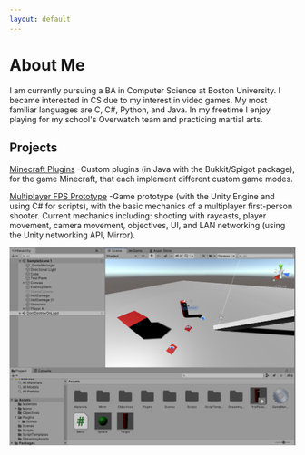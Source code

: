```yaml
---
layout: default
---
```


# About Me
I am currently pursuing a BA in Computer Science at Boston University. I became interested in CS due to my interest in video games. My most familiar languages are C, C#, Python, and Java. In my freetime I enjoy playing for my school's Overwatch team and practicing martial arts.

## Projects
[Minecraft Plugins](https://github.com/gavin-y-tan/MinecraftPlugins)
-Custom plugins (in Java with the Bukkit/Spigot package), for the game Minecraft, that each implement different custom game modes. 


[Multiplayer FPS Prototype](https://github.com/gavin-y-tan/UnityGameTestFiles)
-Game prototype (with the Unity Engine and using C# for scripts), with the basic mechanics of a multiplayer first-person shooter. Current mechanics including: shooting with raycasts, player movement, camera movement, objectives, UI, and LAN networking (using the Unity networking API, Mirror).

![image](https://github.com/gavin-y-tan/gavin-y-tan.github.io/blob/master/gamescreenshot.PNG)
